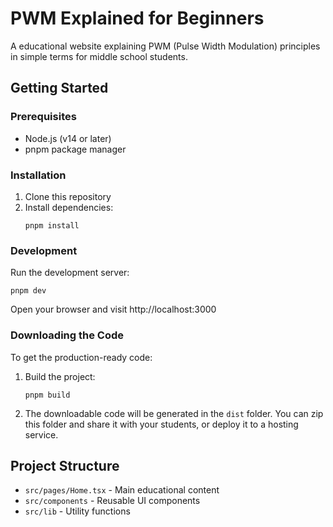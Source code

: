 # PWM Explained for Beginners

A educational website explaining PWM (Pulse Width Modulation) principles in simple terms for middle school students.

## Getting Started

### Prerequisites
- Node.js (v14 or later)
- pnpm package manager

### Installation
1. Clone this repository
2. Install dependencies:
   ```
   pnpm install
   ```

### Development
Run the development server:
```
pnpm dev
```
Open your browser and visit http://localhost:3000

### Downloading the Code
To get the production-ready code:

1. Build the project:
   ```
   pnpm build
   ```

2. The downloadable code will be generated in the `dist` folder. You can zip this folder and share it with your students, or deploy it to a hosting service.

## Project Structure
- `src/pages/Home.tsx` - Main educational content
- `src/components` - Reusable UI components
- `src/lib` - Utility functions